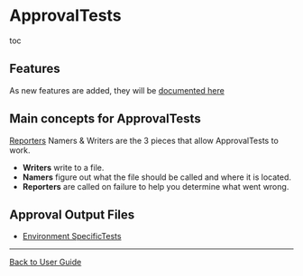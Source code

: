 # ApprovalTests

toc


## Features

As new features are added, they will be [documented here](Features.md)


## Main concepts for ApprovalTests

[Reporters](Reporters.md#top) Namers & Writers are the 3 pieces that allow ApprovalTests to work.

 * **Writers** write to a file.
 * **Namers** figure out what the file should be called and where it is located.
 * **Reporters** are called on failure to help you determine what went wrong.


## Approval Output Files

* [Environment SpecificTests](EnvironmentSpecificTests.md)

---

[Back to User Guide](/doc/README.md#top)